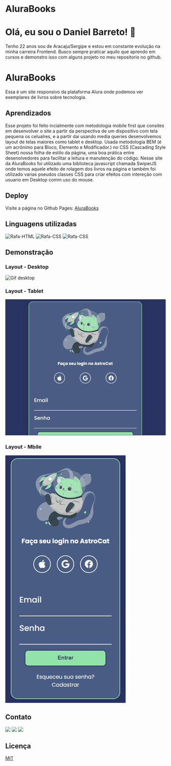 # AluraBooks


# Olá, eu sou o Daniel Barreto! 👋

Tenho 22 anos sou de Aracaju/Sergipe e estou em constante evolução na minha carreira Frontend. Busco sempre praticar aquilo que aprendo em cursos e demonstro isso com alguns projeto no meu repositorio no github.

# AluraBooks

Essa é um site responsivo da plataforma Alura onde podemos ver exemplares de livros sobre tecnologia.

## Aprendizados

Esse projeto foi feito incialmente com metodologia mobile first que consites em desenvolver o site a partir da perspectiva de um dispositivo com tela pequena os celualres, e a partir dai usando media queries desenvolvemos layout de telas maiores como tablet e desktop.  Usada metodologia BEM (é um acrônimo para Bloco, Elemento e Modificador.) no CSS (Cascading Style Sheet) nossa folha de estilo da página, uma boa prática entre desenolvedores para facilitar a leitura e manutenção do código.
Nesse site da AluraBooks foi utilizado uma biblioteca javascript chamada SwiperJS onde temos aquele efeito de rolagem dos livros na página e também foi utilizado varias pseudos classes CSS para criar efeitos com intereção com usuario em Desktop comm uso do mouse.

## Deploy

 Visite a página no Github Pages: [AluraBooks]()

## Linguagens utilizadas
  <div>
  <img alt="Rafa-HTML" src="https://img.shields.io/badge/HTML5-E34F26?style=for-the-badge&logo=html5&logoColor=white"> 
  <img alt="Rafa-CSS"  src="https://img.shields.io/badge/CSS3-1572B6?style=for-the-badge&logo=css3&logoColor=white">
  <img alt="Rafa-CSS"  src="https://img.shields.io/badge/JavaScript-F7DF1E?style=for-the-badge&logo=javascript&logoColor=black">
  </div>
  
## Demonstração

### Layout - Desktop
![Gif desktop](https://github.com/DanielBarret0/AstroCat-login/blob/main/prints-gif/Desktop-AstroCat.gif?raw=true)

### Layout - Tablet
![Gif tablet](https://github.com/DanielBarret0/AstroCat-login/blob/main/prints-gif/Tablet-AstroCat.gif?raw=true)

### Layout - Mbile
![Gif mobile](https://github.com/DanielBarret0/AstroCat-login/blob/main/prints-gif/Mobile-AstroCat.gif?raw=true)
## Contato

 
 <p align="left">
  <a href="mailto:josedanielbarreto@gmail.com" alt="Gmail" target="_blank">
  <img src="https://img.shields.io/badge/-Gmail-FF0000?style=flat-square&labelColor=FF0000&logo=gmail&logoColor=white&link=mailto:josedanielbarreto@gmail.com"/ target="_blank"></a>

  <a href="https://www.linkedin.com/in/daniel-barreto-1b763216a/" alt="Linkedin" target="_blank">
  <img src="https://img.shields.io/badge/-Linkedin-0e76a8?style=flat-square&logo=Linkedin&logoColor=white&link=https://www.linkedin.com/in/daniel-barreto-1b763216a/" / target="_blank"></a>

  <a href="https://www.instagram.com/daniel.barret0/" alt="Instagram" target="_blank">
  <img src="https://img.shields.io/badge/-Instagram-DF0174?style=flat-square&labelColor=DF0174&logo=instagram&logoColor=white&link=https://www.instagram.com/daniel.barret0/"/ target="_blank"></a>
</p>  



## Licença

[MIT](https://choosealicense.com/licenses/mit/)

